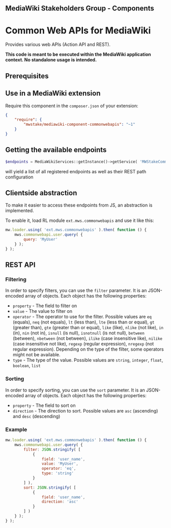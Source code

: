 ## MediaWiki Stakeholders Group - Components
# Common Web APIs for MediaWiki

Provides various web APIs (Action API and REST).

**This code is meant to be executed within the MediaWiki application context. No standalone usage is intended.**

## Prerequisites

## Use in a MediaWiki extension

Require this component in the `composer.json` of your extension:

```json
{
	"require": {
		"mwstake/mediawiki-component-commonwebapis": "~1"
	}
}
```

## Getting the available endpoints

```php
$endpoints = MediaWikiServices::getInstance()->getService( 'MWStakeCommonWebAPIs' )->getAvailableEndpoints();
```

will yield a list of all registered endpoints as well as their REST path configuration

## Clientside abstraction

To make it easier to access these endpoints from JS, an abstraction is implemented.

To enable it, load RL module `ext.mws.commonwebapis` and use it like this:

```js
mw.loader.using( 'ext.mws.commonwebapis' ).then( function () {
	mws.commonwebapi.user.query( {
		query: 'MyUser'
	} );
} );
```

## REST API

### Filtering
In order to specify filters, you can use the `filter` parameter. It is an JSON-encoded array of objects. Each object has the following properties:

* `property` - The field to filter on
* `value` - The value to filter on
* `operator` - The operator to use for the filter. Possible values are `eq` (equals), `neq` (not equals), `lt` (less than), `lte` (less than or equal), `gt` (greater than), `gte` (greater than or equal), `like` (like), `nlike` (not like), `in` (in), `nin` (not in), `isnull` (is null), `isnotnull` (is not null), `between` (between), `nbetween` (not between), `ilike` (case insensitive like), `nilike` (case insensitive not like), `regexp` (regular expression), `nregexp` (not regular expression). Depending on the type of the filter, some operators might not be available.
* `type` - The type of the value. Possible values are `string`, `integer`, `float`, `boolean`, `list` 
 
### Sorting
In order to specify sorting, you can use the `sort` parameter. It is an JSON-encoded array of objects. Each object has the following properties:

* `property` - The field to sort on
* `direction` - The direction to sort. Possible values are `asc` (ascending) and `desc` (descending)

### Example

```js
mw.loader.using( 'ext.mws.commonwebapis' ).then( function () {
	mws.commonwebapi.user.query( {
		filter: JSON.stringify( [
			{
				field: 'user_name',
				value: 'MyUser',
				operator: 'eq',
				type: 'string'
			}
		] ),
		sort: JSON.stringify( [
			{
				field: 'user_name',
				direction: 'asc'
			}
		] )
	} );
} );

```
